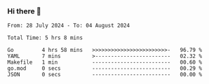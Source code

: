 ### Hi there 👋

<!--
**zhumeme/zhumeme** is a ✨ _special_ ✨ repository because its `README.md` (this file) appears on your GitHub profile.

Here are some ideas to get you started:

- 🔭 I’m currently working on ...
- 🌱 I’m currently learning ...
- 👯 I’m looking to collaborate on ...
- 🤔 I’m looking for help with ...
- 💬 Ask me about ...
- 📫 How to reach me: ...
- 😄 Pronouns: ...
- ⚡ Fun fact: ...
-->

<!--START_SECTION:waka-->

```all_time
From: 28 July 2024 - To: 04 August 2024

Total Time: 5 hrs 8 mins

Go         4 hrs 58 mins   >>>>>>>>>>>>>>>>>>>>>>>>-   96.79 %
YAML       7 mins          >------------------------   02.32 %
Makefile   1 min           -------------------------   00.60 %
go.mod     0 secs          -------------------------   00.29 %
JSON       0 secs          -------------------------   00.00 %
```

<!--END_SECTION:waka-->
